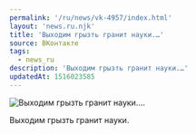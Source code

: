 ```yaml
---
permalink: '/ru/news/vk-4957/index.html'
layout: 'news.ru.njk'
title: 'Выходим грызть гранит науки.…'
source: ВКонтакте
tags:
  - news_ru
description: 'Выходим грызть гранит науки.…'
updatedAt: 1516023585
---
```

![Выходим грызть гранит науки.…](https://sun9-2.userapi.com/impf/c840427/v840427840/44000/Ii_W0S3JM4M.jpg?size=960x544&quality=96&proxy=1&sign=074b7b9d6d64bf2d334b76bc8a05ec62&c_uniq_tag=Z-k-lH4tAVRti6Yg5TrT9YE0btwUjAe0xeBmfAFeqUU&type=album)

Выходим грызть гранит науки.
